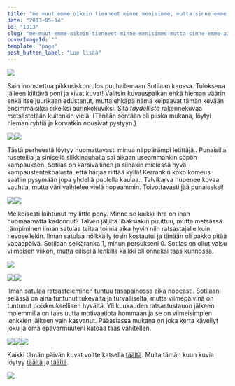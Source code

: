 ```yaml
---
title: "me muut emme oikein tienneet minne menisimme, mutta sinne emme ainakaan."
date: "2013-05-14"
id: "1013"
slug: "me-muut-emme-oikein-tienneet-minne-menisimme-mutta-sinne-emme-ainakaan"
coverImageId: ""
template: "page"
post_button_label: "Lue lisää"
---
```


[![](images/DPP_0013.JPG)](http://2.bp.blogspot.com/-8Y0IS-i6G8c/UZJV1OSaR9I/AAAAAAAAFvc/v8IPa47iMYM/s1600/DPP_0013.JPG)

  

Sain innostettua pikkusiskon ulos puuhailemaan Sotilaan kanssa. Tuloksena jälleen kiiltävä poni ja kivat kuvat! Valitsin kuvauspaikan ehkä hieman väärin enkä itse juurikaan edustanut, mutta ehkäpä nämä kelpaavat tämän kevään ensimmäisiksi oikeiksi aurinkokuviksi. Sitä _täydellistä_ rakennekuvaa metsästetään kuitenkin vielä. (Tänään sentään oli piiska mukana, löytyi hieman ryhtiä ja korvatkin nousivat pystyyn.)

  

[![](images/DPP_0001.JPG)](http://1.bp.blogspot.com/-tH1Wjhow5Bw/UZJVVpMpiCI/AAAAAAAAFu0/oh4zLx8u_iw/s1600/DPP_0001.JPG)[![](images/DPP_0002.JPG)](http://2.bp.blogspot.com/-_klOCyEG9PU/UZJVstuFcHI/AAAAAAAAFu8/7xcavL1t2sY/s1600/DPP_0002.JPG)

  

Tästä perheestä löytyy huomattavasti minua näppärämpi letittäjä.. Punaisilla ruseteilla ja sinisellä silkkinauhalla sai aikaan useammankin söpön kampauksen. Sotilas on kärsivällinen ja siinäkin mielessä hyvä kampaustentekoalusta, että harjaa riittää kyllä! Kerrankin koko komeus saatiin pysymään jopa yhdellä puolella kaulaa.. Talvikarva hupenee kovaa vauhtia, mutta väri vaihtelee vielä nopeammin. Toivottavasti jää punaiseksi!

  

[![](images/DPP_0009.JPG)](http://2.bp.blogspot.com/-zTjm69Oebqw/UZJVxBsvf8I/AAAAAAAAFvM/PHtn74IHN1A/s1600/DPP_0009.JPG)[![](images/DPP_0008.JPG)](http://2.bp.blogspot.com/-1O8W_7W3D6c/UZJVvJ-sHgI/AAAAAAAAFvE/5lO2WL8CMPQ/s1600/DPP_0008.JPG)

  

Melkoisesti laihtunut my little pony. Minne se kaikki ihra on ihan huomaamatta kadonnut? Talven jäljiltä lihaksiakin puuttuu, mutta metsässä rämpiminen ilman satulaa taitaa toimia aika hyvin niin ratsastajalle kuin hevosellekin. Ilman satulaa hölkkäily tosin kostautui ja tänään oli pakko pitää vapaapäivä. Sotilaan selkäranka 1, minun persukseni 0. Sotilas on ollut vaisu viimeisen viikon, mutta eilisellä lenkillä kaikki oli onneksi taas kunnossa.

  

[![](images/DPP_0025.JPG)](http://4.bp.blogspot.com/-9EYPCsTE_4U/UZJV-NX1QMI/AAAAAAAAFwA/LTn1PXIwqSs/s1600/DPP_0025.JPG)

  

[![](images/DPP_0016.JPG)](http://3.bp.blogspot.com/-hCNIqL_E1mY/UZJV3Jt9WoI/AAAAAAAAFvk/JhczFMP77YU/s1600/DPP_0016.JPG)[![](images/DPP_0024.JPG)](http://2.bp.blogspot.com/-LiDdVlpoqIU/UZJV9FPQpiI/AAAAAAAAFv8/8bbRv78JHLs/s1600/DPP_0024.JPG)

  

Ilman satulaa ratsasteleminen tuntuu tasapainossa aika nopeasti. Sotilaan selässä on aina tuntunut tukevalta ja turvalliselta, mutta viimepäivinä on tuntunut poikkeuksellisen hyvältä. Yli kuukauden ratsastustauon jälkeen molemmilla on taas uutta motivaatiota hommaan ja se on viimeisimpien lenkkien jälkeen vain kasvanut. Pääasiassa mukana on joka kerta kävellyt joku ja oma epävarmuuteni katoaa taas vähitellen.

  

[![](images/DPP_0011.JPG)](http://1.bp.blogspot.com/-sJQ2G7y40X0/UZJVy5NkI8I/AAAAAAAAFvU/1F5n_rSpmFI/s1600/DPP_0011.JPG)[![](images/DPP_0022.JPG)](http://1.bp.blogspot.com/-Y37bp0flDQk/UZJV7DaL8OI/AAAAAAAAFv0/EK3oZcTbT78/s1600/DPP_0022.JPG)[![](images/DPP_0012.JPG)](http://3.bp.blogspot.com/-TenRtr62k5A/UZJbbbGxTDI/AAAAAAAAFwQ/T34vtOJ0SCI/s1600/DPP_0012.JPG)

  
Kaikki tämän päivän kuvat voitte katsella [täältä](http://maisaw.otukset.fi/kuvat/2013/Unknown+Soldier/14.5./). Muita tämän kuun kuvia löytyy [täältä](http://maisaw.otukset.fi/kuvat/2013/Unknown+Soldier/14.5./) ja [täältä](http://maisaw.otukset.fi/kuvat/2013/Unknown+Soldier/14.5./).  
  

[![](images/ak.png)](http://1.bp.blogspot.com/-JUMs6RR-C3s/UZJbmxnrf7I/AAAAAAAAFwY/Xm-FAyq3ib0/s1600/ak.png)
